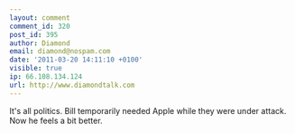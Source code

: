 ```yaml
---
layout: comment
comment_id: 320
post_id: 395
author: Diamond
email: diamond@nospam.com
date: '2011-03-20 14:11:10 +0100'
visible: true
ip: 66.108.134.124
url: http://www.diamondtalk.com
---
```

It's all politics. Bill temporarily needed Apple while they were under attack. Now he feels a bit better.
